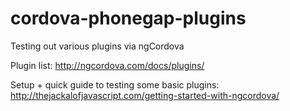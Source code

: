 # cordova-phonegap-plugins
Testing out various plugins via ngCordova

Plugin list: http://ngcordova.com/docs/plugins/

Setup + quick guide to testing some basic plugins: http://thejackalofjavascript.com/getting-started-with-ngcordova/
